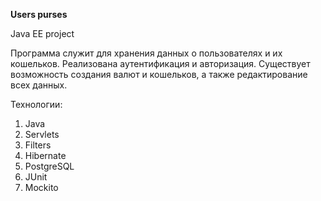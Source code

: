 **Users purses**

Java EE project

Программа служит для хранения данных о пользователях и их кошельков. Реализована аутентификация и авторизация. Существует возможность создания валют и кошельков, а также редактирование всех данных.

Технологии:

1) Java
2) Servlets
3) Filters
4) Hibernate
5) PostgreSQL
6) JUnit
7) Mockito
